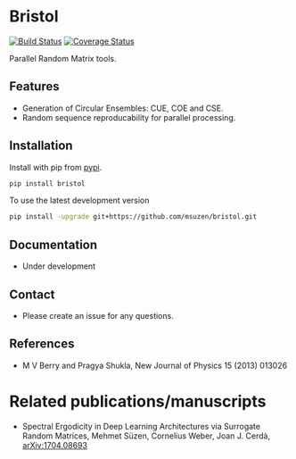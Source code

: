 # Bristol

[![Build Status](https://travis-ci.org/msuzen/bristol.svg?branch=master)](https://travis-ci.org/msuzen/bristol)
[![Coverage Status](https://coveralls.io/repos/github/msuzen/bristol/badge.svg?branch=master)](https://coveralls.io/github/msuzen/bristol?branch=master)

Parallel Random Matrix tools.

## Features

* Generation of Circular Ensembles: CUE, COE and CSE.
* Random sequence reproducability for parallel processing.

## Installation

Install with pip from [pypi](https://pypi.python.org/pypi/bristol).

```bash
pip install bristol
```

To use the latest development version

```bash
pip install -upgrade git+https://github.com/msuzen/bristol.git
```

## Documentation
* Under development

## Contact
* Please create an issue for any questions.

## References

* M V Berry and Pragya Shukla, New Journal of Physics 15 (2013) 013026 


# Related publications/manuscripts
* Spectral Ergodicity in Deep Learning Architectures via Surrogate Random Matrices, Mehmet Süzen, Cornelius Weber, Joan J. Cerdà, [arXiv:1704.08693](https://arxiv.org/abs/1704.08303)
